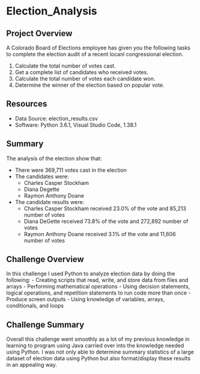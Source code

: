 # Election_Analysis

## Project Overview
A Colorado Board of Elections employee has given you the following tasks to complete the election audit of a recent locanl congressional election.

1. Calculate the total number of votes cast.
2. Get a complete list of candidates who received votes.
3. Calculate the total number of votes each candidate won.
4. Determine the winner of the election based on popular vote.

## Resources
- Data Source: election_results.csv
- Software: Python 3.6.1, Visual Studio Code, 1.38.1

## Summary
The analysis of the election show that:
- There were 369,711 votes cast in the election
- The candidates were:
    -  Charles Casper Stockham
    -  Diana Degette
    -  Raymon Anthony Doane
- The candidate results were:
    - Charles Casper Stockham received 23.0% of the vote and 85,213 number of votes  
    - Diana DeGette received 73.8% of the vote and 272,892 number of votes
    - Raymon Anthony Doane received 3.1% of the vote and 11,606 number of votes

## Challenge Overview
In this challenge I used Python to analyze election data by doing the following:
    - Creating scripts that read, write, and store data from files and arrays
    - Performing mathematical operations
    - Using decision statements, logical operations, and repetition statements to run code more than once
    - Produce screen outputs
    - Using knowledge of variables, arrays, conditionals, and loops

## Challenge Summary
Overall this challenge went smoothly as a lot of my previous knowledge in learning to program using Java carried over into the knowledge needed using Python. I was not only able to determine summary statistics of a large dataset of election data using Python but also format/display these results in an appealing way.
